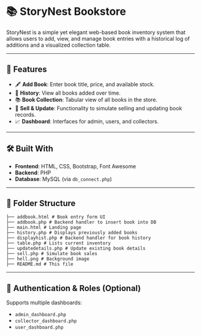 # 📚 StoryNest Bookstore

StoryNest is a simple yet elegant web-based book inventory system that allows users to add, view, and manage book entries with a historical log of additions and a visualized collection table.

---

## 🌟 Features

- 🖋️ **Add Book**: Enter book title, price, and available stock.
- 📜 **History**: View all books added over time.
- 📚 **Book Collection**: Tabular view of all books in the store.
- 📂 **Sell & Update**: Functionality to simulate selling and updating book records.
- 📈 **Dashboard**: Interfaces for admin, users, and collectors.

---

## 🛠️ Built With

- **Frontend**: HTML, CSS, Bootstrap, Font Awesome
- **Backend**: PHP
- **Database**: MySQL (via `db_connect.php`)

---

## 📁 Folder Structure

```
├── addbook.html # Book entry form UI
├── addbook.php # Backend handler to insert book into DB
├── main.html # Landing page
├── history.php # Displays previously added books
├── displayhist.php # Backend handler for book history
├── table.php # Lists current inventory
├── updatedetails.php # Update existing book details
├── sell.php # Simulate book sales
├── hell.png # Background image
├── README.md # This file
```

---

## 🔐 Authentication & Roles (Optional)

Supports multiple dashboards:
- `admin_dashboard.php`
- `collector_dashboard.php`
- `user_dashboard.php`


